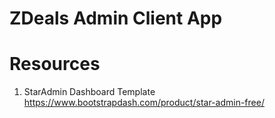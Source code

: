# ZDeals Admin Client App

# Resources
1. StarAdmin Dashboard Template https://www.bootstrapdash.com/product/star-admin-free/